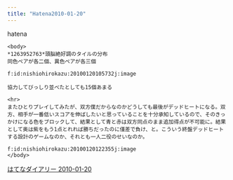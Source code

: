 ```yaml
---
title: "Hatena2010-01-20"
---
```


hatena

```
<body>
*1263952763*頭脳絶好調のタイルの分布
同色ペアが各二個、異色ペアが各三個

f:id:nishiohirokazu:20100120105732j:image

協力してびっしり並べたとしても15個あまる

<hr>
またひとりプレイしてみたが、双方僕だからなのかどうしても最後がデッドヒートになる。双方、相手が一番低いスコアを伸ばしたいと思っていることを十分承知しているので、そのきっかけになる色をブロックして、結果として青と赤は双方同点のまま追加得点が不可能に。結果として奥は紫をもう1点とれれば勝ちだったのに僅差で負け、と。こういう終盤デッドヒートする設計のゲームなのか、それとも一人二役のせいなのか。

f:id:nishiohirokazu:20100120122355j:image
</body>
```


[はてなダイアリー 2010-01-20](https://nishiohirokazu.hatenadiary.org/archive/2010/01/20)